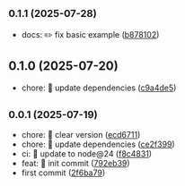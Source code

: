 ## <small>0.1.1 (2025-07-28)</small>

* docs: ✏️ fix basic example ([b878102](https://github.com/mjancarik/esmj-schema-express-middleware/commit/b878102))



## 0.1.0 (2025-07-20)

* chore: 🤖 update dependencies ([c9a4de5](https://github.com/mjancarik/esmj-schema-express-middleware/commit/c9a4de5))



## <small>0.0.1 (2025-07-19)</small>

* chore: 🤖 clear version ([ecd6711](https://github.com/mjancarik/esmj-schema-express-middleware/commit/ecd6711))
* chore: 🤖 update dependencies ([ce2f399](https://github.com/mjancarik/esmj-schema-express-middleware/commit/ce2f399))
* ci: 🎡 update to node@24 ([f8c4831](https://github.com/mjancarik/esmj-schema-express-middleware/commit/f8c4831))
* feat: 🎸 init commit ([792eb39](https://github.com/mjancarik/esmj-schema-express-middleware/commit/792eb39))
* first commit ([2f6ba79](https://github.com/mjancarik/esmj-schema-express-middleware/commit/2f6ba79))



